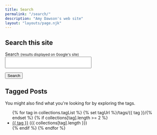 ```yaml
---
title: Search
permalink: "/search/"
description: "Amy Dawson's web site"
layout: "layouts/page.njk"
---
```


<h2>Search this site</h2>

<form action="https://www.google.com/search" method="get" class="search">
  <input type="hidden" name="q" id="q" value="site:https://skirtrunner.com">
  <p><label for="search-str">Search <small>(results displayed on Google's site)</small></label>
  <br /><input type="text" name="q" id="search-str" style="font-size: 1.5em; padding: 5px;"></p>
  <p><button type="submit" class="submit">Search</button></p>
</form>

<h2>Tagged Posts</h2>
<p>
  You might also find what you're looking for by exploring the tags.
</p>
<ul>
{% for tag in collections.tagList %}
  {% set tagUrl %}/tags/{{ tag }}/{% endset %}
    {% if collections[tag].length >= 2 %}
<li><a href="{{ tagUrl | url }}" class="tag">{{ tag }}</a> ({{ collections[tag].length }})</li>
    {% endif %}
{% endfor %}
</ul>

